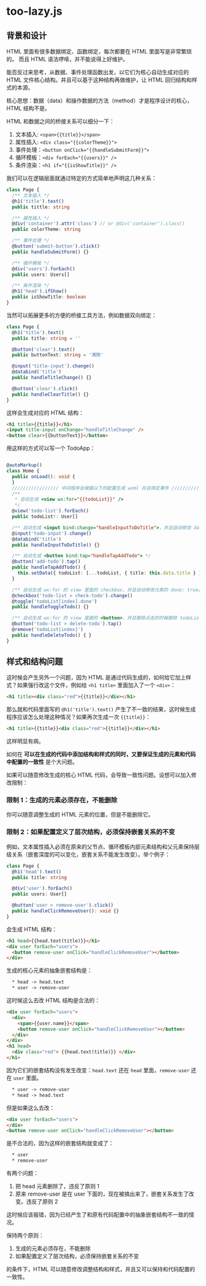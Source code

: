 # too-lazy.js

## 背景和设计 
HTML 里面有很多数据绑定、函数绑定，每次都要在 HTML 里面写是非常繁琐的。 而且 HTML 语法啰嗦，并不能说得上好维护。

能否反过来思考，从数据、事件处理函数出发，以它们为核心自动生成对应的 HTML 文件核心结构。并且可以基于这种结构再做维护，让 HTML 回归结构和样式的本源。

核心思想：数据（data）和操作数据的方法（method）才是程序设计的核心，HTML 结构不是。

HTML 和数据之间的桥接关系可以细分一下：

1. 文本插入: `<span>{{title}}</span>`
2. 属性插入: `<div class="{{colorTheme}}">`
3. 事件处理：`<button onClick="{{handleSubmitForm}}">`
4. 循环模板：`<div forEach="{{users}}" />`
5. 条件渲染：`<h1 if="{{isShowTitle}}" />`

我们可以在逻辑层面就通过特定的方式简单地声明这几种关系：

```typescript
class Page {
  /** 文本插入 */
  @h1('title').text()
  public tittle: string

  /** 属性插入 */
  @div('container').attr('class') // or @div('container').class()
  public colorTheme: string

  /** 事件处理 */
  @button('submit-button').click()
  public handleSubmitForm() {}

  /** 循环模板 */
  @div('users').forEach()
  public users: Users[]

  /** 条件渲染 */
  @h1('head').ifShow()
  public isShowTitle: boolean
}
```

当然可以拓展更多的方便的桥接工具方法，例如数据双向绑定：

```typescript
class Page {
  @h1('title').text()
  public title: string = ''

  @button('clear').text()
  public buttonText: string = '清除'

  @input('title-input').change()
  @databind('title')
  public handleTitleChange() {}

  @button('clear').click()
  public handleClearTitle() {}
}
```

这样会生成对应的 HTML 结构：

```html
<h1 title>{{title}}</h1>
<input title-input onChange="handleTitleChange" />
<button clear>{{buttonText}}</button>
```

用这样的方式可以写一个 TodoApp：

```typescript

@autoMarkup()
class Home {
  public onLoad(): void {
  }
  ///////////////// 中间程序会根据以下的配置生成 wxml 并且绑定事件 ///////////////////////////
  /**
   * 自动生成 <view wx:for="{{todoList}}" />
   */
  @view('todo-list').forEach()
  public todoList!: User[]

  /** 自动生成 <input bind:change="handleInputToDoTitle">，并且自动修改 data.title */
  @input('todo-input').change()
  @databind('title')
  public handleInputToDoTitle() {}

  /** 自动生成 <button bind:tap="handleTapAddTodo"> */
  @button('add-todo').tap()
  public handleTapAddTodo() {
    this.setData({ todoList: [...todoList, { title: this.data.title } ], title: '' })
  }

  /** 自动生成 wx:for 的 view 里面的 checkbox，并且自动修改元素的 done: true/false */
  @checkbox('todo-list > check-todo').change()
  @toggle('todoList[index].done')
  public handleToggleTodo() {}

  /** 自动生成 wx:for 的 view 里面的 <button>，并且删除点击的时候删除 todoList[index] */
  @button('todo-list > delete-todo').tap()
  @remove('todoList[index]')
  public handleDeleteTodo() { }
}
```

## 样式和结构问题

这时候会产生另外一个问题，因为 HTML 是通过代码生成的，如何给它加上样式？如果强行改这个文件，例如给 `<h1 title>` 里面加入了一个 `<div>`：

```html
<h1 title><div class="red">{{title}}</div></h1>
```

那么就和代码里面写的 `@h1('title').text()` 产生了不一致的结果，这时候生成程序应该怎么处理这种情况？如果再次生成一次 `{{title}}`：

```html
<h1 title>{{title}}<div class="red">{{title}}</div></h1>
```

这样明显有病。

如何在 **可以在生成的代码中添加结构和样式的同时，又要保证生成的元素和代码中配置的一致性** 是个大问题。

如果可以随意修改生成的核心 HTML 代码，会导致一致性问题。设想可以加入修改限制：

### 限制 1：生成的元素必须存在，不能删除
你可以随意调整生成的 HTML 元素的位置，但是不能删除它。

### 限制 2：如果配置定义了层次结构，必须保持嵌套关系的不变

例如，文本属性插入必须在原来的父节点、循环模板内部元素结构和父元素保持层级关系（嵌套深度的可以变化，嵌套关系不能发生改变）。举个例子：

```typescript
class Page {
  @h1('head').text()
  public title: string

  @div('user').forEach()
  public users: User[]

  @button('user > remove-user').click()
  public handleClickRemoveUser(): void {}
}
```

会生成 HTML 结构：

```html
<h1 head>{{head.text(title)}}</h1>
<div user forEach="users">
  <button remove-user onClick="handleClickRemoveUser"></button>
</div>
```

生成的核心元素的抽象嵌套结构是：

```html
  * head -> head.text
  * user -> remove-user
```

这时候这么去改 HTML 结构是合法的：

```html
<div user forEach="users">
  <div>
    <span>{{user.name}}</span>
    <button remove-user onClick="handleClickRemoveUser"></button>
  </div>
</div>
<h1 head>
  <div class="red"> {{head.text(title)}} </div>
</h1>
```

因为它们的嵌套结构没有发生改变：`head.text` 还在 `head` 里面，`remove-user` 还在 `user` 里面。

```html
  * user -> remove-user
  * head -> head.text
```

但是如果这么去改：

```html
<div user forEach="users">
</div>
<button remove-user onClick="handleClickRemoveUser"></button>
```

是不合法的，因为这样的嵌套结构就变成了：

```html
  * user
  * remove-user
```

有两个问题：

1. 把 head 元素删除了，违反了原则 1
2. 原来 remove-user 是在 user 下面的，现在被搞出来了，嵌套关系发生了改变。违反了原则 2

这时候应该报错，因为已经产生了和原有代码配置中的抽象嵌套结构不一致的情况。

保持两个原则：

1. 生成的元素必须存在，不能删除
2. 如果配置定义了层次结构，必须保持嵌套关系的不变

的条件下，HTML 可以随意修改调整结构和样式，并且又可以保持和代码配置的一致性。
